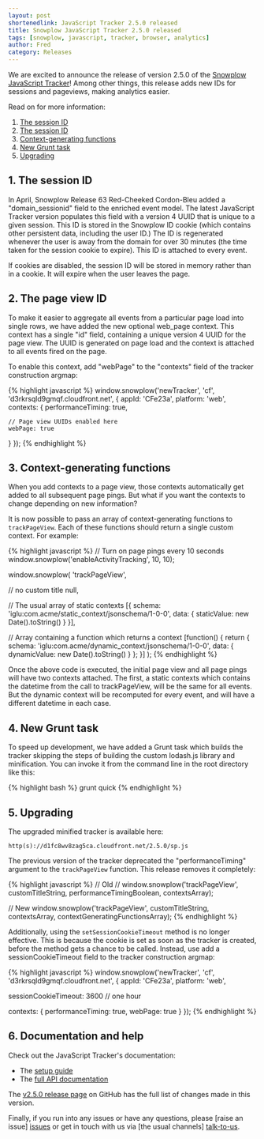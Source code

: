 ```yaml
---
layout: post
shortenedlink: JavaScript Tracker 2.5.0 released
title: Snowplow JavaScript Tracker 2.5.0 released
tags: [snowplow, javascript, tracker, browser, analytics]
author: Fred
category: Releases
---
```


We are excited to announce the release of version 2.5.0 of the [Snowplow JavaScript Tracker][release-250]! Among other things, this release adds new IDs for sessions and pageviews, making analytics easier.

Read on for more information:

1. [The session ID](/blog/2015/xx/xx/snowplow-javascript-tracker-2.5.0-released/#session-id)
2. [The session ID](/blog/2015/xx/xx/snowplow-javascript-tracker-2.5.0-released/#pageview-id)
3. [Context-generating functions](/blog/2015/xx/xx/snowplow-javascript-tracker-2.5.0-released/#context-generating-functions)
4. [New Grunt task](/blog/2015/xx/xx/snowplow-javascript-tracker-2.5.0-released/#grunt)
5. [Upgrading](/blog/2015/xx/xx/snowplow-javascript-tracker-2.5.0-released/#upgrading)

<!--more-->

<h2 id="session-id">1. The session ID</h2>

In April, Snowplow Release 63 Red-Cheeked Cordon-Bleu added a "domain_sessionid" field to the enriched event model. The latest JavaScript Tracker version populates this field with a version 4 UUID that is unique to a given session. This ID is stored in the Snowplow ID cookie (which contains other persistent data, including the user ID.) The ID is regenerated whenever the user is away from the domain for over 30 minutes (the time taken for the session cookie to expire). This ID is attached to every event.

If cookies are disabled, the session ID will be stored in memory rather than in a cookie. It will expire when the user leaves the page.

<h2 id="pageview-id">2. The page view ID</h2>

To make it easier to aggregate all events from a particular page load into single rows, we have added the new optional web_page context. This context has a single "id" field, containing a unique version 4 UUID for the page view. The UUID is generated on page load and the context is attached to all events fired on the page.

To enable this context, add "webPage" to the "contexts" field of the tracker construction argmap:

{% highlight javascript %}
window.snowplow('newTracker', 'cf', 'd3rkrsqld9gmqf.cloudfront.net', {
  appId: 'CFe23a',
  platform: 'web',
  contexts: {
    performanceTiming: true,

    // Page view UUIDs enabled here
    webPage: true
  }
});
{% endhighlight %}

<h2 id="context-generating-functions">3. Context-generating functions</h2>

When you add contexts to a page view, those contexts automatically get added to all subsequent page pings. But what if you want the contexts to change depending on new information?

It is now possible to pass an array of context-generating functions to `trackPageView`. Each of these functions should return a single custom context. For example:

{% highlight javascript %}
// Turn on page pings every 10 seconds
window.snowplow('enableActivityTracking', 10, 10);

window.snowplow(
  'trackPageView',

  // no custom title
  null,

  // The usual array of static contexts
  [{
    schema: 'iglu:com.acme/static_context/jsonschema/1-0-0',
    data: {
      staticValue: new Date().toString()
    }
  }],

  // Array containing a function which returns a context
  [function() {
    return {
      schema: 'iglu:com.acme/dynamic_context/jsonschema/1-0-0',
      data: {
        dynamicValue: new Date().toString()
      }
    };
  }]
);
{% endhighlight %}

Once the above code is executed, the initial page view and all page pings will have two contexts attached. The first, a static contexts which contains the datetime from the call to trackPageView, will be the same for all events. But the dynamic context will be recomputed for every event, and will have a different datetime in each case.

<h2 id="grunt">4. New Grunt task</h2>

To speed up development, we have added a Grunt task which builds the tracker skipping the steps of building the custom lodash.js library and minification. You can invoke it from the command line in the root directory like this:

{% highlight bash %}
grunt quick
{% endhighlight %}

<h2 id="upgrading">5. Upgrading</h2>

The upgraded minified tracker is available here:

    http(s)://d1fc8wv8zag5ca.cloudfront.net/2.5.0/sp.js

The previous version of the tracker deprecated the "performanceTiming" argument to the `trackPageView` function. This release removes it completely:

{% highlight javascript %}
// Old
// window.snowplow('trackPageView', customTitleString, performanceTimingBoolean, contextsArray);

// New
window.snowplow('trackPageView', customTitleString, contextsArray, contextGeneratingFunctionsArray);
{% endhighlight %}

Additionally, using the `setSessionCookieTimeout` method is no longer effective. This is because the cookie is set as soon as the tracker is created, before the method gets a chance to be called. Instead, use add a sessionCookieTimeout field to the tracker construction argmap:

{% highlight javascript %}
window.snowplow('newTracker', 'cf', 'd3rkrsqld9gmqf.cloudfront.net', {
  appId: 'CFe23a',
  platform: 'web',

  sessionCookieTimeout: 3600 // one hour

  contexts: {
    performanceTiming: true,
    webPage: true
  }
});
{% endhighlight %}

<h2><a name="help">6. Documentation and help</a></h2>

Check out the JavaScript Tracker's documentation:

* The [setup guide][setup]
* The [full API documentation][tech-docs]

The [v2.5.0 release page][release-250] on GitHub has the full list of changes made in this version.

Finally, if you run into any issues or have any questions, please [raise an issue] [issues] or get in touch with us via [the usual channels] [talk-to-us].

[release-250]: https://github.com/snowplow/snowplow-javascript-tracker/releases/tag/2.5.0
[tech-docs]: https://github.com/snowplow/snowplow/wiki/1-General-parameters-for-the-Javascript-tracker
[setup]: https://github.com/snowplow/snowplow/wiki/Javascript-tracker-setup
[issues]: https://github.com/snowplow/snowplow/issues
[talk-to-us]: https://github.com/snowplow/snowplow/wiki/Talk-to-us
